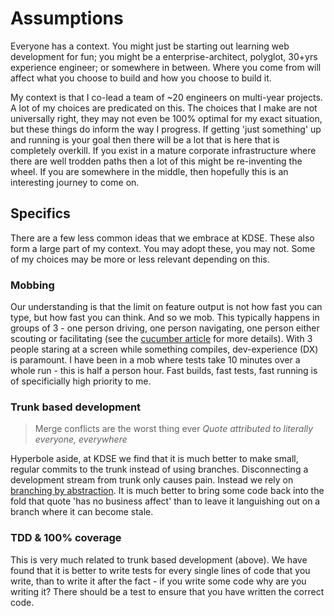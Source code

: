 # Assumptions

Everyone has a context. You might just be starting out learning web development for fun; you might be a enterprise-architect, polyglot, 30+yrs experience engineer; or somewhere in between. Where you come from will affect what you choose to build and how you choose to build it.

My context is that I co-lead a team of ~20 engineers on multi-year projects. A lot of my choices are predicated on this. The choices that I make are not universally right, they may not even be 100% optimal for my exact situation, but these things do inform the way I progress. If getting 'just something' up and running is your goal then there will be a lot that is here that is completely overkill. If you exist in a mature corporate infrastructure where there are well trodden paths then a lot of this might be re-inventing the wheel. If you are somewhere in the middle, then hopefully this is an interesting journey to come on.

## Specifics

There are a few less common ideas that we embrace at KDSE. These also form a large part of my context. You may adopt these, you may not. Some of my choices may be more or less relevant depending on this.

### Mobbing

Our understanding is that the limit on feature output is not how fast you can type, but how fast you can think. And so we mob. This typically happens in groups of 3 - one person driving, one person navigating, one person either scouting or facilitating (see the [cucumber article](https://cucumber.io/blog/bdd/five-roles-in-a-healthy-mob/) for more details). With 3 people staring at a screen while something compiles, dev-experience (DX) is paramount. I have been in a mob where tests take 10 minutes over a whole run - this is half a person hour. Fast builds, fast tests, fast running is of specificially high priority to me.

### Trunk based development

> Merge conflicts are the worst thing ever
> _Quote attributed to literally everyone, everywhere_

Hyperbole aside, at KDSE we find that it is much better to make small, regular commits to the trunk instead of using branches. Disconnecting a development stream from trunk only causes pain. Instead we rely on [branching by abstraction](https://martinfowler.com/bliki/BranchByAbstraction.html). It is much better to bring some code back into the fold that quote 'has no business affect' than to leave it languishing out on a branch where it can become stale.

### TDD & 100% coverage

This is very much related to trunk based development (above). We have found that it is better to write tests for every single lines of code that you write, than to write it after the fact - if you write some code why are you writing it? There should be a test to ensure that you have written the correct code.
